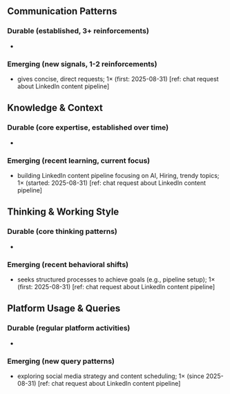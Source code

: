 ## Communication Patterns
### Durable (established, 3+ reinforcements)
- 

### Emerging (new signals, 1-2 reinforcements)
- gives concise, direct requests; 1× (first: 2025-08-31) [ref: chat request about LinkedIn content pipeline]

## Knowledge & Context
### Durable (core expertise, established over time)
- 

### Emerging (recent learning, current focus)  
- building LinkedIn content pipeline focusing on AI, Hiring, trendy topics; 1× (started: 2025-08-31) [ref: chat request about LinkedIn content pipeline]

## Thinking & Working Style
### Durable (core thinking patterns)
- 

### Emerging (recent behavioral shifts)
- seeks structured processes to achieve goals (e.g., pipeline setup); 1× (first: 2025-08-31) [ref: chat request about LinkedIn content pipeline]

## Platform Usage & Queries
### Durable (regular platform activities)
- 

### Emerging (new query patterns)
- exploring social media strategy and content scheduling; 1× (since 2025-08-31) [ref: chat request about LinkedIn content pipeline]